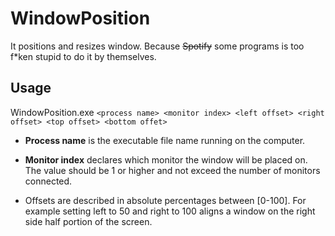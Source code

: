 # WindowPosition
It positions and resizes window. Because ~~Spotify~~ some programs is too f\*ken stupid to do it by themselves.

## Usage
WindowPosition.exe `<process name> <monitor index> <left offset> <right offset> <top offset> <bottom offet>`
	
* **Process name** is the executable file name running on the computer.

* **Monitor index** declares which monitor the window will be placed on. The value should be 1 or higher and not exceed the number of monitors connected.

* Offsets are described in absolute percentages between [0-100]. For example setting left to 50 and right to 100 aligns a window on the right side half portion of the screen.
